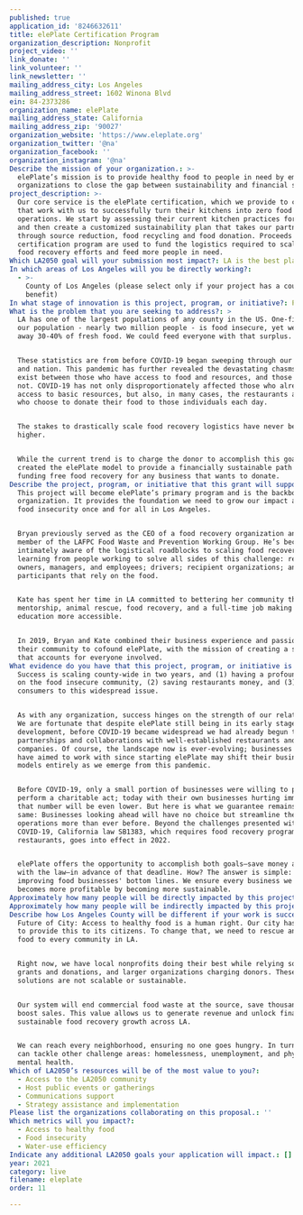 ```yaml
---
published: true
application_id: '8246632611'
title: elePlate Certification Program
organization_description: Nonprofit
project_video: ''
link_donate: ''
link_volunteer: ''
link_newsletter: ''
mailing_address_city: Los Angeles
mailing_address_street: 1602 Winona Blvd
ein: 84-2373286
organization_name: elePlate
mailing_address_state: California
mailing_address_zip: '90027'
organization_website: 'https://www.eleplate.org'
organization_twitter: '@na'
organization_facebook: ''
organization_instagram: '@na'
Describe the mission of your organization.: >-
  elePlate’s mission is to provide healthy food to people in need by empowering
  organizations to close the gap between sustainability and financial strength.
project_description: >-
  Our core service is the elePlate certification, which we provide to companies
  that work with us to successfully turn their kitchens into zero food waste
  operations. We start by assessing their current kitchen practices for waste
  and then create a customized sustainability plan that takes our partners
  through source reduction, food recycling and food donation. Proceeds from our
  certification program are used to fund the logistics required to scale our
  food recovery efforts and feed more people in need.
Which LA2050 goal will your submission most impact?: LA is the best place to LIVE
In which areas of Los Angeles will you be directly working?:
  - >-
    County of Los Angeles (please select only if your project has a countywide
    benefit)
In what stage of innovation is this project, program, or initiative?: Pilot project or new program (testing or implementing a new idea)
What is the problem that you are seeking to address?: >
  LA has one of the largest populations of any county in the US. One-fifth of
  our population - nearly two million people - is food insecure, yet we throw
  away 30-40% of fresh food. We could feed everyone with that surplus. 


  These statistics are from before COVID-19 began sweeping through our county
  and nation. This pandemic has further revealed the devastating chasms that
  exist between those who have access to food and resources, and those who do
  not. COVID-19 has not only disproportionately affected those who already lack
  access to basic resources, but also, in many cases, the restaurants and staff
  who choose to donate their food to those individuals each day. 


  The stakes to drastically scale food recovery logistics have never been
  higher.


  While the current trend is to charge the donor to accomplish this goal, we
  created the elePlate model to provide a financially sustainable path towards
  funding free food recovery for any business that wants to donate.
Describe the project, program, or initiative that this grant will support to address the problem identified.: >
  This project will become elePlate’s primary program and is the backbone of our
  organization. It provides the foundation we need to grow our impact and solve
  food insecurity once and for all in Los Angeles.


  Bryan previously served as the CEO of a food recovery organization and is a
  member of the LAFPC Food Waste and Prevention Working Group. He’s become
  intimately aware of the logistical roadblocks to scaling food recovery while
  learning from people working to solve all sides of this challenge: restaurant
  owners, managers, and employees; drivers; recipient organizations; and program
  participants that rely on the food.


  Kate has spent her time in LA committed to bettering her community through
  mentorship, animal rescue, food recovery, and a full-time job making higher
  education more accessible.


  In 2019, Bryan and Kate combined their business experience and passion for
  their community to cofound elePlate, with the mission of creating a solution
  that accounts for everyone involved.
What evidence do you have that this project, program, or initiative is or will be successful, and how will you define and measure success?: >-
  Success is scaling county-wide in two years, and (1) having a profound impact
  on the food insecure community, (2) saving restaurants money, and (3) alerting
  consumers to this widespread issue.


  As with any organization, success hinges on the strength of our relationships.
  We are fortunate that despite elePlate still being in its early stages of
  development, before COVID-19 became widespread we had already begun to build
  partnerships and collaborations with well-established restaurants and
  companies. Of course, the landscape now is ever-evolving; businesses that we
  have aimed to work with since starting elePlate may shift their business
  models entirely as we emerge from this pandemic. 


  Before COVID-19, only a small portion of businesses were willing to pay to
  perform a charitable act; today with their own businesses hurting immensely
  that number will be even lower. But here is what we guarantee remains the
  same: Businesses looking ahead will have no choice but streamline their
  operations more than ever before. Beyond the challenges presented with
  COVID-19, California law SB1383, which requires food recovery programs for all
  restaurants, goes into effect in 2022. 


  elePlate offers the opportunity to accomplish both goals—save money and comply
  with the law—in advance of that deadline. How? The answer is simple: by
  improving food businesses' bottom lines. We ensure every business we work with
  becomes more profitable by becoming more sustainable. 
Approximately how many people will be directly impacted by this project, program, or initiative?: '20000'
Approximately how many people will be indirectly impacted by this project, program, or initiative?: '100000'
Describe how Los Angeles County will be different if your work is successful.: >-
  Future of City: Access to healthy food is a human right. Our city has failed
  to provide this to its citizens. To change that, we need to rescue and divert
  food to every community in LA. 


  Right now, we have local nonprofits doing their best while relying solely on
  grants and donations, and larger organizations charging donors. These
  solutions are not scalable or sustainable. 


  Our system will end commercial food waste at the source, save thousands, and
  boost sales. This value allows us to generate revenue and unlock financially
  sustainable food recovery growth across LA. 


  We can reach every neighborhood, ensuring no one goes hungry. In turn, they
  can tackle other challenge areas: homelessness, unemployment, and physical and
  mental health.
Which of LA2050’s resources will be of the most value to you?:
  - Access to the LA2050 community
  - Host public events or gatherings
  - Communications support
  - Strategy assistance and implementation
Please list the organizations collaborating on this proposal.: ''
Which metrics will you impact?:
  - Access to healthy food
  - Food insecurity
  - Water-use efficiency
Indicate any additional LA2050 goals your application will impact.: []
year: 2021
category: live
filename: eleplate
order: 11

---
```

